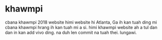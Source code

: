# khawmpi
cbana khawmpi 2018 website
himi website hi Atlanta, Ga ih kan tuah ding mi cbana khawmpi hrang ih kan tuah mi a si.
himi khawmpi website ah a tul dan dan in kan add vivo ding.
na duh len commit na tuah thei.
lungawi.
